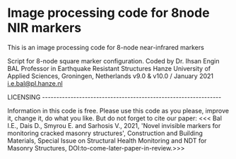 # Image processing code for 8node NIR markers
This is an image processing code for 8-node near-infrared markers

Script for 8-node square marker configuration.
Coded by Dr. Ihsan Engin BAL
Professor in Earthquake Resistant Structures
Hanze University of Applied Sciences, Groningen, Netherlands
v9.0 & v10.0 / January 2021
i.e.bal@pl.hanze.nl


LICENSING ---------------------------------------------------------------

Information in this code is free. Please use this code as you please, 
improve it, change it, do what you like. But do not forget to cite our paper:
<<< Bal I.E., Dais D., Smyrou E. and Sarhosis V., 2021, 'Novel invisible markers 
for monitoring cracked masonry structures', Construction and Building
Materials, Special Issue on Structural Health Monitoring and NDT for
Masonry Structures, DOI:to-come-later-paper-in-review.>>>
